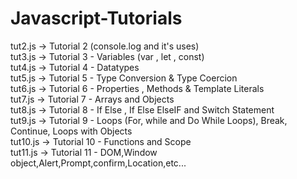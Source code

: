 # Javascript-Tutorials

tut2.js -> Tutorial 2 (console.log and it's uses)<br/>
tut3.js -> Tutorial 3 - Variables (var , let , const)<br/>
tut4.js -> Tutorial 4 - Datatypes<br/>
tut5.js -> Tutorial 5 - Type Conversion & Type Coercion<br/>
tut6.js -> Tutorial 6 - Properties , Methods & Template Literals<br/>
tut7.js -> Tutorial 7 - Arrays and Objects<br/>
tut8.js -> Tutorial 8 - If Else , If Else ElseIF and Switch Statement<br/>
tut9.js -> Tutorial 9 - Loops (For, while and Do While Loops), Break, Continue, Loops with Objects<br/>
tut10.js -> Tutorial 10 - Functions and Scope<br/>
tut11.js -> Tutorial 11 - DOM,Window object,Alert,Prompt,confirm,Location,etc...<br/>